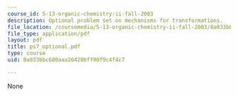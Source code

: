 ```yaml
---
course_id: 5-13-organic-chemistry-ii-fall-2003
description: Optional problem set on mechanisms for transformations.
file_location: /coursemedia/5-13-organic-chemistry-ii-fall-2003/8a833bbc600aaa26420bff90f9c4f4c7_ps7_optional.pdf
file_type: application/pdf
layout: pdf
title: ps7_optional.pdf
type: course
uid: 8a833bbc600aaa26420bff90f9c4f4c7

---
```

None